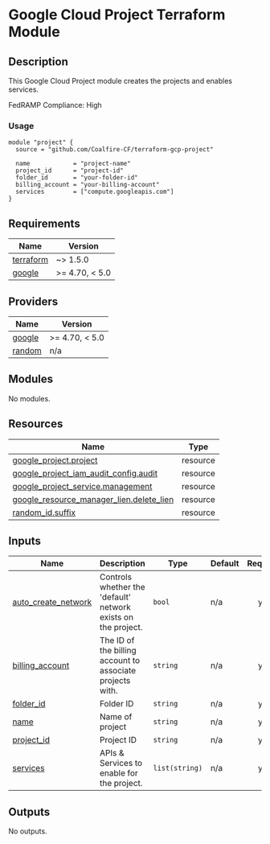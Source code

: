 # Google Cloud Project Terraform Module

## Description
This Google Cloud Project module creates the projects and enables services.

FedRAMP Compliance: High 

### Usage
```
module "project" {
  source = "github.com/Coalfire-CF/terraform-gcp-project"

  name            = "project-name"
  project_id      = "project-id"
  folder_id       = "your-folder-id"
  billing_account = "your-billing-account"
  services        = ["compute.googleapis.com"]
}
```
<!-- BEGIN_TF_DOCS -->
## Requirements

| Name | Version |
|------|---------|
| <a name="requirement_terraform"></a> [terraform](#requirement\_terraform) | ~> 1.5.0 |
| <a name="requirement_google"></a> [google](#requirement\_google) | >= 4.70, < 5.0 |

## Providers

| Name | Version |
|------|---------|
| <a name="provider_google"></a> [google](#provider\_google) | >= 4.70, < 5.0 |
| <a name="provider_random"></a> [random](#provider\_random) | n/a |

## Modules

No modules.

## Resources

| Name | Type |
|------|------|
| [google_project.project](https://registry.terraform.io/providers/hashicorp/google/latest/docs/resources/project) | resource |
| [google_project_iam_audit_config.audit](https://registry.terraform.io/providers/hashicorp/google/latest/docs/resources/project_iam_audit_config) | resource |
| [google_project_service.management](https://registry.terraform.io/providers/hashicorp/google/latest/docs/resources/project_service) | resource |
| [google_resource_manager_lien.delete_lien](https://registry.terraform.io/providers/hashicorp/google/latest/docs/resources/resource_manager_lien) | resource |
| [random_id.suffix](https://registry.terraform.io/providers/hashicorp/random/latest/docs/resources/id) | resource |

## Inputs

| Name | Description | Type | Default | Required |
|------|-------------|------|---------|:--------:|
| <a name="input_auto_create_network"></a> [auto\_create\_network](#input\_auto\_create\_network) | Controls whether the 'default' network exists on the project. | `bool` | n/a | yes |
| <a name="input_billing_account"></a> [billing\_account](#input\_billing\_account) | The ID of the billing account to associate projects with. | `string` | n/a | yes |
| <a name="input_folder_id"></a> [folder\_id](#input\_folder\_id) | Folder ID | `string` | n/a | yes |
| <a name="input_name"></a> [name](#input\_name) | Name of project | `string` | n/a | yes |
| <a name="input_project_id"></a> [project\_id](#input\_project\_id) | Project ID | `string` | n/a | yes |
| <a name="input_services"></a> [services](#input\_services) | APIs & Services to enable for the project. | `list(string)` | n/a | yes |

## Outputs

No outputs.
<!-- END_TF_DOCS -->

